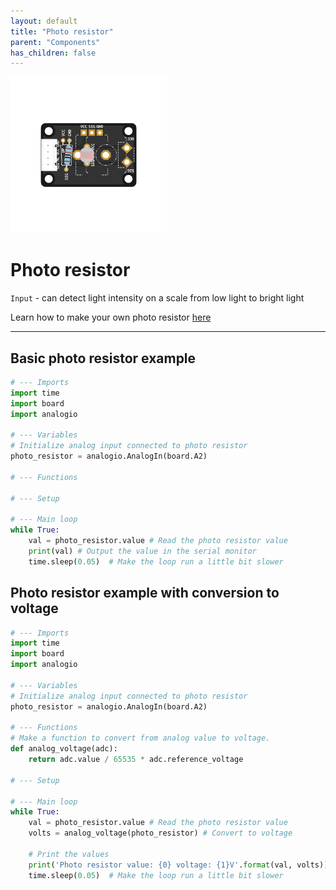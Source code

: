 ```yaml
---
layout: default
title: "Photo resistor"
parent: "Components"
has_children: false
---
```


<img src="assets/custom-photo-resistor-centered.png" alt="Custom Photo Resistor" width="250"/>

# Photo resistor
`Input` - can detect light intensity on a scale from low light to bright light

Learn how to make your own photo resistor [here](/tutorials/04-assemble-custom-component/)

---

## Basic photo resistor example
```python
# --- Imports
import time
import board
import analogio

# --- Variables
# Initialize analog input connected to photo resistor
photo_resistor = analogio.AnalogIn(board.A2)

# --- Functions

# --- Setup

# --- Main loop
while True:
    val = photo_resistor.value # Read the photo resistor value
    print(val) # Output the value in the serial monitor
    time.sleep(0.05)  # Make the loop run a little bit slower
```

## Photo resistor example with conversion to voltage 
```python
# --- Imports
import time
import board
import analogio

# --- Variables
# Initialize analog input connected to photo resistor
photo_resistor = analogio.AnalogIn(board.A2)

# --- Functions
# Make a function to convert from analog value to voltage.
def analog_voltage(adc):
    return adc.value / 65535 * adc.reference_voltage

# --- Setup

# --- Main loop
while True:
    val = photo_resistor.value # Read the photo resistor value
    volts = analog_voltage(photo_resistor) # Convert to voltage

    # Print the values
    print('Photo resistor value: {0} voltage: {1}V'.format(val, volts))
    time.sleep(0.05)  # Make the loop run a little bit slower
```